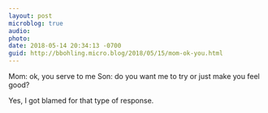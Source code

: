 ```yaml
---
layout: post
microblog: true
audio: 
photo: 
date: 2018-05-14 20:34:13 -0700
guid: http://bbohling.micro.blog/2018/05/15/mom-ok-you.html
---
```

Mom: ok, you serve to me
Son: do you want me to try or just make you feel good?

Yes, I got blamed for that type of response.
